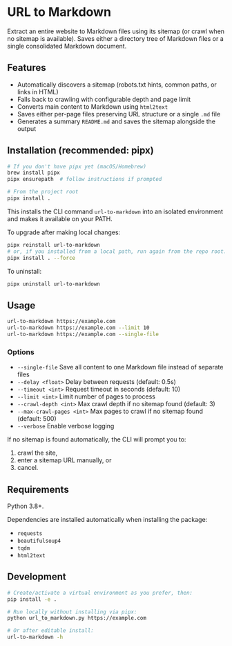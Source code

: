 # URL to Markdown

Extract an entire website to Markdown files using its sitemap (or crawl when no sitemap is available). Saves either a directory tree of Markdown files or a single consolidated Markdown document.

## Features

- Automatically discovers a sitemap (robots.txt hints, common paths, or links in HTML)
- Falls back to crawling with configurable depth and page limit
- Converts main content to Markdown using `html2text`
- Saves either per-page files preserving URL structure or a single `.md` file
- Generates a summary `README.md` and saves the sitemap alongside the output

## Installation (recommended: pipx)

```bash
# If you don't have pipx yet (macOS/Homebrew)
brew install pipx
pipx ensurepath  # follow instructions if prompted

# From the project root
pipx install .
```

This installs the CLI command `url-to-markdown` into an isolated environment and makes it available on your PATH.

To upgrade after making local changes:
```bash
pipx reinstall url-to-markdown
# or, if you installed from a local path, run again from the repo root:
pipx install . --force
```

To uninstall:
```bash
pipx uninstall url-to-markdown
```

## Usage

```bash
url-to-markdown https://example.com
url-to-markdown https://example.com --limit 10
url-to-markdown https://example.com --single-file
```

### Options

- `--single-file` Save all content to one Markdown file instead of separate files
- `--delay <float>` Delay between requests (default: 0.5s)
- `--timeout <int>` Request timeout in seconds (default: 10)
- `--limit <int>` Limit number of pages to process
- `--crawl-depth <int>` Max crawl depth if no sitemap found (default: 3)
- `--max-crawl-pages <int>` Max pages to crawl if no sitemap found (default: 500)
- `--verbose` Enable verbose logging

If no sitemap is found automatically, the CLI will prompt you to:
1) crawl the site,
2) enter a sitemap URL manually, or
3) cancel.

## Requirements

Python 3.8+.

Dependencies are installed automatically when installing the package:
- `requests`
- `beautifulsoup4`
- `tqdm`
- `html2text`

## Development

```bash
# Create/activate a virtual environment as you prefer, then:
pip install -e .

# Run locally without installing via pipx:
python url_to_markdown.py https://example.com

# Or after editable install:
url-to-markdown -h
```
